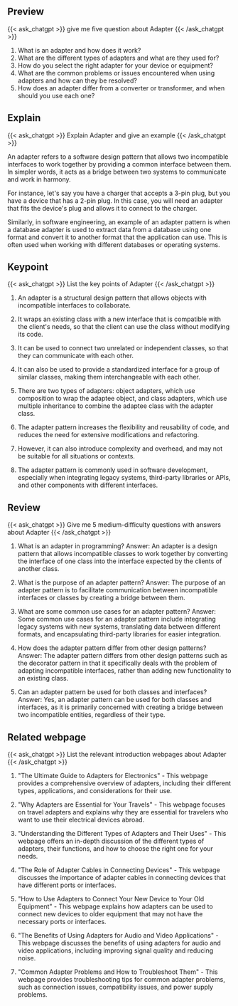 ## Preview
{{< ask_chatgpt >}}
give me five question about Adapter
{{< /ask_chatgpt >}}



1. What is an adapter and how does it work?
2. What are the different types of adapters and what are they used for?
3. How do you select the right adapter for your device or equipment?
4. What are the common problems or issues encountered when using adapters and how can they be resolved?
5. How does an adapter differ from a converter or transformer, and when should you use each one?   

## Explain
{{< ask_chatgpt >}}
Explain Adapter and give an example
{{< /ask_chatgpt >}}



An adapter refers to a software design pattern that allows two incompatible interfaces to work together by providing a common interface between them. In simpler words, it acts as a bridge between two systems to communicate and work in harmony.

For instance, let's say you have a charger that accepts a 3-pin plug, but you have a device that has a 2-pin plug. In this case, you will need an adapter that fits the device's plug and allows it to connect to the charger.

Similarly, in software engineering, an example of an adapter pattern is when a database adapter is used to extract data from a database using one format and convert it to another format that the application can use. This is often used when working with different databases or operating systems.   

## Keypoint
{{< ask_chatgpt >}}
List the key points of Adapter
{{< /ask_chatgpt >}}



1. An adapter is a structural design pattern that allows objects with incompatible interfaces to collaborate.

2. It wraps an existing class with a new interface that is compatible with the client's needs, so that the client can use the class without modifying its code.

3. It can be used to connect two unrelated or independent classes, so that they can communicate with each other.

4. It can also be used to provide a standardized interface for a group of similar classes, making them interchangeable with each other.

5. There are two types of adapters: object adapters, which use composition to wrap the adaptee object, and class adapters, which use multiple inheritance to combine the adaptee class with the adapter class.

6. The adapter pattern increases the flexibility and reusability of code, and reduces the need for extensive modifications and refactoring.

7. However, it can also introduce complexity and overhead, and may not be suitable for all situations or contexts.

8. The adapter pattern is commonly used in software development, especially when integrating legacy systems, third-party libraries or APIs, and other components with different interfaces.   

## Review
{{< ask_chatgpt >}}
Give me 5 medium-difficulty questions with answers about Adapter
{{< /ask_chatgpt >}}



1) What is an adapter in programming?
Answer: An adapter is a design pattern that allows incompatible classes to work together by converting the interface of one class into the interface expected by the clients of another class.

2) What is the purpose of an adapter pattern?
Answer: The purpose of an adapter pattern is to facilitate communication between incompatible interfaces or classes by creating a bridge between them.

3) What are some common use cases for an adapter pattern?
Answer: Some common use cases for an adapter pattern include integrating legacy systems with new systems, translating data between different formats, and encapsulating third-party libraries for easier integration.

4) How does the adapter pattern differ from other design patterns?
Answer: The adapter pattern differs from other design patterns such as the decorator pattern in that it specifically deals with the problem of adapting incompatible interfaces, rather than adding new functionality to an existing class.

5) Can an adapter pattern be used for both classes and interfaces?
Answer: Yes, an adapter pattern can be used for both classes and interfaces, as it is primarily concerned with creating a bridge between two incompatible entities, regardless of their type.   

## Related webpage
{{< ask_chatgpt >}}
List the relevant introduction webpages about Adapter
{{< /ask_chatgpt >}}



1. "The Ultimate Guide to Adapters for Electronics" - This webpage provides a comprehensive overview of adapters, including their different types, applications, and considerations for their use.

2. "Why Adapters are Essential for Your Travels" - This webpage focuses on travel adapters and explains why they are essential for travelers who want to use their electrical devices abroad.

3. "Understanding the Different Types of Adapters and Their Uses" - This webpage offers an in-depth discussion of the different types of adapters, their functions, and how to choose the right one for your needs.

4. "The Role of Adapter Cables in Connecting Devices" - This webpage discusses the importance of adapter cables in connecting devices that have different ports or interfaces.

5. "How to Use Adapters to Connect Your New Device to Your Old Equipment" - This webpage explains how adapters can be used to connect new devices to older equipment that may not have the necessary ports or interfaces.

6. "The Benefits of Using Adapters for Audio and Video Applications" - This webpage discusses the benefits of using adapters for audio and video applications, including improving signal quality and reducing noise.

7. "Common Adapter Problems and How to Troubleshoot Them" - This webpage provides troubleshooting tips for common adapter problems, such as connection issues, compatibility issues, and power supply problems.   

